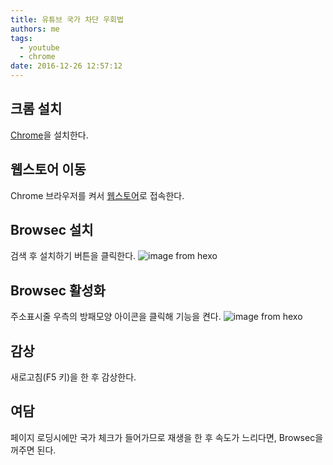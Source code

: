 ```yaml
---
title: 유튜브 국가 차단 우회법
authors: me
tags:
  - youtube
  - chrome
date: 2016-12-26 12:57:12
---
```


## 크롬 설치

[Chrome](https://www.google.co.kr/chrome/browser/desktop/)을 설치한다.

## 웹스토어 이동

Chrome 브라우저를 켜서 [웹스토어](https://chrome.google.com/webstore/category/extensions?utm_source=chrome-ntp-icon)로 접속한다.

## Browsec 설치

검색 후 설치하기 버튼을 클릭한다.
![image from hexo](https://i.imgur.com/ujBdYQ0.png)

## Browsec 활성화

주소표시줄 우측의 방패모양 아이콘을 클릭해 기능을 켠다.
![image from hexo](https://i.imgur.com/KWzlOuV.png)

## 감상

새로고침(F5 키)을 한 후 감상한다.

## 여담

페이지 로딩시에만 국가 체크가 들어가므로 재생을 한 후 속도가 느리다면, Browsec을 꺼주면 된다.
